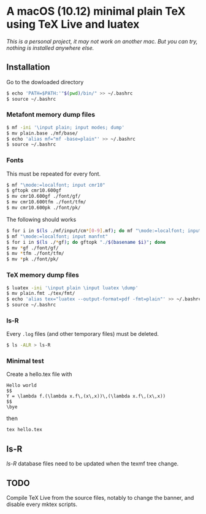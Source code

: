 # A macOS (10.12) minimal plain TeX using TeX Live and luatex

_This is a personal project, it may not work on another mac. But you can try, nothing is installed anywhere else._


## Installation

Go to the dowloaded directory

```bash
$ echo 'PATH=$PATH:'"$(pwd)/bin/" >> ~/.bashrc
$ source ~/.bashrc
```

### Metafont memory dump files

```bash
$ mf -ini '\input plain; input modes; dump'
$ mv plain.base ./mf/base/
$ echo 'alias mf="mf -base=plain"' >> ~/.bashrc
$ source ~/.bashrc
```

### Fonts

This must be repeated for every font.

```bash
$ mf "\mode:=localfont; input cmr10"
$ gftopk cmr10.600gf
$ mv cmr10.600gf ./font/gf/
$ mv cmr10.600tfm ./font/tfm/
$ mv cmr10.600pk ./font/pk/
```

The following should works

```bash
$ for i in $(ls ./mf/input/cm*[0-9].mf); do mf "\mode:=localfont; input $(basename $i)"; done
$ mf "\mode:=localfont; input manfnt"
$ for i in $(ls ./*gf); do gftopk "./$(basename $i)"; done
$ mv *gf ./font/gf/
$ mv *tfm ./font/tfm/
$ mv *pk ./font/pk/
```

### TeX memory dump files

```bash
$ luatex -ini '\input plain \input luatex \dump'
$ mv plain.fmt ./tex/fmt/
$ echo 'alias tex="luatex --output-format=pdf -fmt=plain"' >> ~/.bashrc
$ source ~/.bashrc
```

### ls-R

Every `.log` files (and other temporary files) must be deleted.

```bash
$ ls -ALR > ls-R
```

### Minimal test

Create a hello.tex file with

```
Hello world
$$
Y = \lambda f.(\lambda x.f\,(x\,x))\,(\lambda x.f\,(x\,x))
$$
\bye
```

then

```bash
tex hello.tex
```


## ls-R

*ls-R* database files need to be updated when the texmf tree change.


## TODO

Compile TeX Live from the source files, notably to change the banner, and disable every mktex scripts.
